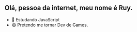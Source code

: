 ## Olá, pessoa da internet, meu nome é Ruy.

- 🌱 Estudando JavaScript
- 😄 Pretendo me tornar Dev de Games. 

<div>
  <a href="https://beacons.ai/rafaballerini">
  <canvas id="tela"></canvas>
</div>
<script>const body = document.querySelector('div')
const canvas = document.getElementById('tela')
const ctx = canvas.getContext('2d')

function grid() {
    for (let i = 50; i < canvas.width; i += 50) {
        ctx.beginPath()
        ctx.lineTo(i, 0)
        ctx.strokeStyle = 'black'
        ctx.lineTo(i, canvas.height)
        ctx.stroke()
    }
    for (let i = 50; i < canvas.width; i+= 50) {
        ctx.beginPath()
        ctx.strokeStyle = 'black'
        ctx.lineTo(0, i)
        ctx.lineTo(canvas.width, i)
        ctx.stroke()
    }
}
let direcao
let rX = 0
let rY = 0
let size = 50
let move = size
let orloff

function player() {
    ctx.clearRect(0, 0, canvas.width, canvas.height)
    grid()
    ctx.fillRect(rX, rY, size, size)

    ctx.lineWidth = 3
    ctx.strokeStyle = 'red'
    ctx.strokeRect(rX, rY, size, size)

    if (direcao === 'esquerda' && rX === 0) direcao = 'cima'
    if (direcao === 'direita' && rX === canvas.width - size) direcao = 'baixo'
    if (direcao === 'cima' && rY === 0) direcao = 'direita'
    if (direcao === 'baixo' && rY === canvas.height - size) direcao = 'esquerda'

    body.addEventListener('keyup', ({ key }) => {
        if (key === 'ArrowLeft') direcao = 'esquerda', move = 50;
        if (key === 'ArrowRight') direcao = 'direita', move = 50;
        if (key === 'ArrowUp') direcao = 'cima', move = 50; 
        if (key === 'ArrowDown') direcao = 'baixo', move = 50;
        if (key === ' ') direcao = 'parado'
      })

    if (direcao === 'parado') rX += 0, rY += 0
    if (direcao === 'esquerda') rX += -move
    if (direcao === 'direita') rX += move
    if (direcao === 'cima') rY += -move
    if (direcao === 'baixo') rY += move

    orloff = setTimeout(() => {
        player()
    }, 50)
}

window.onload = () => {
    player()
}</script>
